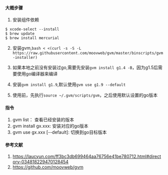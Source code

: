 #### 大概步骤
1. 安装组件依赖	

```
$ xcode-select --install
$ brew update
$ brew install mercurial
``` 

2. 安装gvm,`bash < <(curl -s -S -L https://raw.githubusercontent.com/moovweb/gvm/master/binscripts/gvm-installer)`

3. 如果本地之前没有安装过go,需要先安装`gvm install g1.4 -B`，因为g1.5后需要使用go编译器来编译

4. 安装`gvm install g1.9`,默认使用`gvm use g1.9 --default`

5. 使用前，先执行`source ~/.gvm/scripts/gvm`，之后使用默认设置的go版本

#### 指令
1. gvm list： 查看已经安装的版本
2. gvm install gx.xxx: 安装对应的go版本
3. gvm use gx.xxx [--default]: 切换到go目标版本

#### 参考文献
1. https://laucyun.com/ff3bc3db699464aa76756e41be780712.html#directory-034818229470128454
2. https://github.com/moovweb/gvm